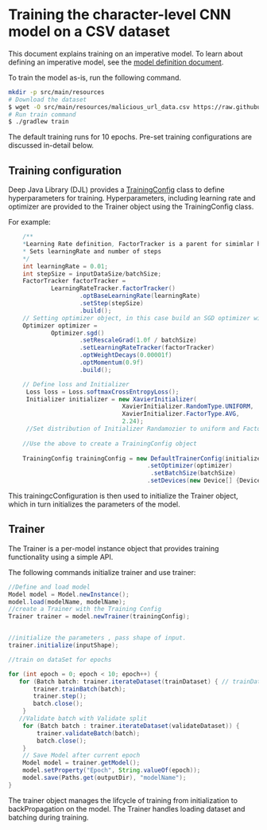 # Training the character-level CNN model on a CSV dataset

This document explains training on an imperative model. To learn about defining an imperative model, see the [model definition document](define_model.md).


To train the model as-is, run the following command. 



```bash
mkdir -p src/main/resources
# Download the dataset
$ wget -O src/main/resources/malicious_url_data.csv https://raw.githubusercontent.com/incertum/cyber-matrix-ai/master/Malicious-URL-Detection-Deep-Learning/data/url_data_mega_deep_learning.csv
# Run train command
$ ./gradlew train
```
The default training runs for 10 epochs. Pre-set training configurations are discussed in-detail below.


## Training configuration

Deep Java Library (DJL) provides a [TrainingConfig](https://github.com/awslabs/djl) class to define hyperparameters for training. Hyperparameters, including learning rate and optimizer are provided to the Trainer object using the TrainingConfig class.

For example:
```java
    /**
    *Learning Rate definition, FactorTracker is a parent for simimlar hyperparameteres
    * Sets learningRate and number of steps
    */
    int learningRate = 0.01;
    int stepSize = inputDataSize/batchSize;
    FactorTracker factorTracker =
            LearningRateTracker.factorTracker()
                    .optBaseLearningRate(learningRate)
                    .setStep(stepSize)
                    .build();
    // Setting optimizer object, in this case build an SGD optimizer with momentum
    Optimizer optimizer =
            Optimizer.sgd()
                    .setRescaleGrad(1.0f / batchSize)
                    .setLearningRateTracker(factorTracker)
                    .optWeightDecays(0.00001f)
                    .optMomentum(0.9f)
                    .build();

    // Define loss and Initializer 
     Loss loss = Loss.softmaxCrossEntropyLoss();
     Initializer initializer = new XavierInitializer(
                                XavierInitializer.RandomType.UNIFORM,
                                XavierInitializer.FactorType.AVG,
                                2.24);
     //Set distribution of Initializer Randamozier to uniform and Factor to be average, with magintude.
     
    //Use the above to create a TrainingConfig object
  
    TrainingConfig trainingConfig = new DefaultTrainerConfig(initializer, loss)
                                       .setOptimizer(optimizer)
                                        .setBatchSize(batchSize)
                                       .setDevices(new Device[] {Device.defaultDevice()});
```
This trainingcConfiguration is then used to initialize the Trainer object, which in turn initializes the parameters of the model.

## Trainer 

The Trainer is a per-model instance object that provides training functionality using a simple API.

The following commands initialize trainer and use trainer:

```java
//Define and load model
Model model = Model.newInstance();
model.load(modelName, modelName);
//create a Trainer with the Training Config
Trainer trainer = model.newTrainer(trainingConfig);


//initialize the parameters , pass shape of input.
trainer.initialize(inputShape);

//train on dataSet for epochs

for (int epoch = 0; epoch < 10; epoch++) {
   for (Batch batch: trainer.iterateDataset(trainDataset) { // trainDataset is a Dataset Object, containing TRAIN split
       trainer.trainBatch(batch);
       trainer.step();
       batch.close();
    }
   //Validate batch with Validate split
    for (Batch batch : trainer.iterateDataset(validateDataset)) {
        trainer.validateBatch(batch);
        batch.close();
    }
    // Save Model after current epoch
    Model model = trainer.getModel();
    model.setProperty("Epoch", String.valueOf(epoch));
    model.save(Paths.get(outputDir), "modelName");
}
```

The trainer object manages the lifcycle of training from initialization to backPropagation on the model. The Trainer handles loading dataset and batching during training.
